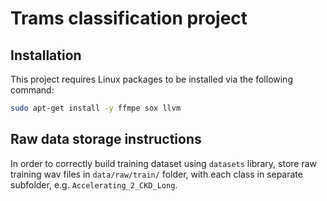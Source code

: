 # Trams classification project

## Installation
This project requires Linux packages to be installed via the following command:
```bash
sudo apt-get install -y ffmpe sox llvm
```

## Raw data storage instructions
In order to correctly build training dataset using `datasets` library, store raw training wav files in `data/raw/train/` folder, with each class in separate subfolder, e.g. `Accelerating_2_CKD_Long`.

